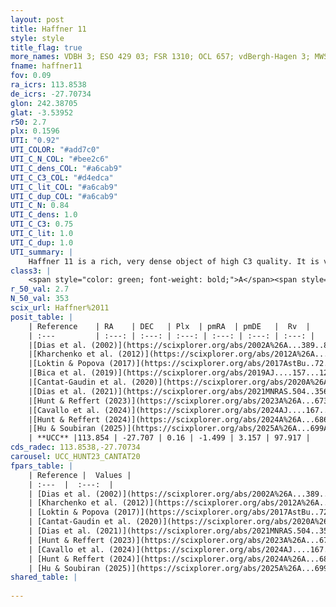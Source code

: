 ```yaml
---
layout: post
title: Haffner 11
style: style
title_flag: true
more_names: VDBH 3; ESO 429 03; FSR 1310; OCL 657; vdBergh-Hagen 3; MWSC 1273
fname: haffner11
fov: 0.09
ra_icrs: 113.8538
de_icrs: -27.70734
glon: 242.38705
glat: -3.53952
r50: 2.7
plx: 0.1596
UTI: "0.92"
UTI_COLOR: "#add7c0"
UTI_C_N_COL: "#bee2c6"
UTI_C_dens_COL: "#a6cab9"
UTI_C_C3_COL: "#d4edca"
UTI_C_lit_COL: "#a6cab9"
UTI_C_dup_COL: "#a6cab9"
UTI_C_N: 0.84
UTI_C_dens: 1.0
UTI_C_C3: 0.75
UTI_C_lit: 1.0
UTI_C_dup: 1.0
UTI_summary: |
    Haffner 11 is a rich, very dense object of high C3 quality. It is very well-studied in the literature.
class3: |
    <span style="color: green; font-weight: bold;">A</span><span style="color: #FFC300; font-weight: bold;">B</span>
r_50_val: 2.7
N_50_val: 353
scix_url: Haffner%2011
posit_table: |
    | Reference    | RA    | DEC   | Plx  | pmRA  | pmDE   |  Rv  |
    | :---         | :---: | :---: | :---: | :---: | :---: | :---: |
    |[Dias et al. (2002)](https://scixplorer.org/abs/2002A%26A...389..871D) | 113.875 | -27.7 | -- | -1.78 | 2.28 | -- |
    |[Kharchenko et al. (2012)](https://scixplorer.org/abs/2012A%26A...543A.156K) | 113.846 | -27.705 | -- | -1.97 | 2.88 | -- |
    |[Loktin & Popova (2017)](https://scixplorer.org/abs/2017AstBu..72..257L) | 113.85 | -27.703 | -- | -2.077 | 2.792 | -- |
    |[Bica et al. (2019)](https://scixplorer.org/abs/2019AJ....157...12B) | 113.865 | -27.706 | -- | -- | -- | -- |
    |[Cantat-Gaudin et al. (2020)](https://scixplorer.org/abs/2020A%26A...640A...1C) | 113.855 | -27.708 | 0.138 | -1.465 | 3.149 | -- |
    |[Dias et al. (2021)](https://scixplorer.org/abs/2021MNRAS.504..356D) | 113.866 | -27.71 | 0.145 | -1.475 | 3.157 | 98.935 |
    |[Hunt & Reffert (2023)](https://scixplorer.org/abs/2023A%26A...673A.114H) | 113.841 | -27.714 | 0.159 | -1.509 | 3.137 | 93.211 |
    |[Cavallo et al. (2024)](https://scixplorer.org/abs/2024AJ....167...12C) | 113.855 | -27.71 | 0.153 | -- | -- | -- |
    |[Hunt & Reffert (2024)](https://scixplorer.org/abs/2024A%26A...686A..42H) | 113.841 | -27.714 | 0.159 | -1.509 | 3.137 | 93.211 |
    |[Hu & Soubiran (2025)](https://scixplorer.org/abs/2025A%26A...699A.246H) | 113.855 | -27.71 | -- | -- | -- | -- |
    | **UCC** |113.854 | -27.707 | 0.16 | -1.499 | 3.157 | 97.917 | 
cds_radec: 113.8538,-27.70734
carousel: UCC_HUNT23_CANTAT20
fpars_table: |
    | Reference |  Values |
    | :---  |  :---:  |
    | [Dias et al. (2002)](https://scixplorer.org/abs/2002A%26A...389..871D) | `E(B-V)=0.5, Dist=5800.0, Age=8.9` |
    | [Kharchenko et al. (2012)](https://scixplorer.org/abs/2012A%26A...543A.156K) | `e_bv=0.416, distance=5157, log_age=8.945` |
    | [Loktin & Popova (2017)](https://scixplorer.org/abs/2017AstBu..72..257L) | `E(B-V)=0.302, Dmod=13.284, logt=9.03` |
    | [Cantat-Gaudin et al. (2020)](https://scixplorer.org/abs/2020A%26A...640A...1C) | `AVNN=1.56, DMNN=13.74, AgeNN=8.97` |
    | [Dias et al. (2021)](https://scixplorer.org/abs/2021MNRAS.504..356D) | `Av=1.91, Dist=4886, logage=8.911, [Fe/H]=-0.155` |
    | [Hunt & Reffert (2023)](https://scixplorer.org/abs/2023A%26A...673A.114H) | `AV50=1.865, diffAV50=1.665, MOD50=13.694, logAge50=8.758` |
    | [Cavallo et al. (2024)](https://scixplorer.org/abs/2024AJ....167...12C) | `AV50=2.15, dMod50=13.51, logAge50=8.73, [Fe/H]50=-0.24` |
    | [Hunt & Reffert (2024)](https://scixplorer.org/abs/2024A%26A...686A..42H) | `MassJ=3121.70` |
    | [Hu & Soubiran (2025)](https://scixplorer.org/abs/2025A%26A...699A.246H) | `MA22=-0.22, MA23f=-0.53, MA23g=-0.42, MZ23=-0.6, MK24=-0.44, MF24=-0.52` |
shared_table: |
    
---
```

